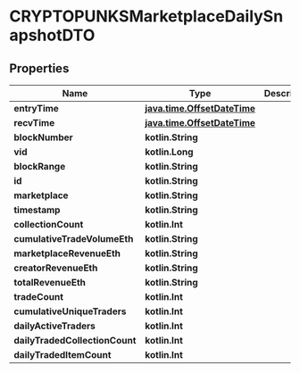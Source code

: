 
# CRYPTOPUNKSMarketplaceDailySnapshotDTO

## Properties
Name | Type | Description | Notes
------------ | ------------- | ------------- | -------------
**entryTime** | [**java.time.OffsetDateTime**](java.time.OffsetDateTime.md) |  |  [optional]
**recvTime** | [**java.time.OffsetDateTime**](java.time.OffsetDateTime.md) |  |  [optional]
**blockNumber** | **kotlin.String** |  |  [optional]
**vid** | **kotlin.Long** |  |  [optional]
**blockRange** | **kotlin.String** |  |  [optional]
**id** | **kotlin.String** |  |  [optional]
**marketplace** | **kotlin.String** |  |  [optional]
**timestamp** | **kotlin.String** |  |  [optional]
**collectionCount** | **kotlin.Int** |  |  [optional]
**cumulativeTradeVolumeEth** | **kotlin.String** |  |  [optional]
**marketplaceRevenueEth** | **kotlin.String** |  |  [optional]
**creatorRevenueEth** | **kotlin.String** |  |  [optional]
**totalRevenueEth** | **kotlin.String** |  |  [optional]
**tradeCount** | **kotlin.Int** |  |  [optional]
**cumulativeUniqueTraders** | **kotlin.Int** |  |  [optional]
**dailyActiveTraders** | **kotlin.Int** |  |  [optional]
**dailyTradedCollectionCount** | **kotlin.Int** |  |  [optional]
**dailyTradedItemCount** | **kotlin.Int** |  |  [optional]



